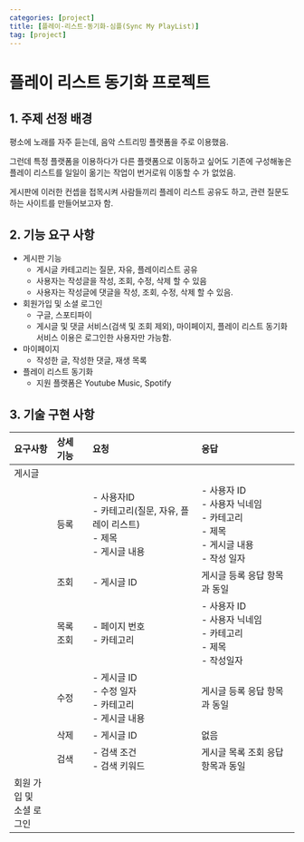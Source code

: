 ```yaml
---
categories: [project]
title: [플레이-리스트-동기화-심플(Sync My PlayList)]
tag: [project]
---
```


# 플레이 리스트 동기화 프로젝트

## 1. 주제 선정 배경

평소에 노래를 자주 듣는데, 음악 스트리밍 플랫폼을 주로 이용했음. 

그런데 특정 플랫폼을 이용하다가 다른 플랫폼으로 이동하고 싶어도 기존에 구성해놓은 플레이 리스트를 일일이 옮기는 작업이 번거로워 이동할 수 가 없었음. 

게시판에 이러한 컨셉을 접목시켜 사람들끼리 플레이 리스트 공유도 하고, 관련 질문도 하는 사이트를 만들어보고자 함.



## 2. 기능 요구 사항

- 게시판 기능
  - 게시글 카테고리는 질문, 자유, 플레이리스트 공유
  - 사용자는 작성글을 작성, 조회, 수정, 삭제 할 수 있음
  - 사용자는 작성글에 댓글을 작성, 조회, 수정, 삭제 할 수 있음.
- 회원가입 및 소셜 로그인
  - 구글, 스포티파이
  - 게시글 및 댓글 서비스(검색 및 조회 제외), 마이페이지, 플레이 리스트 동기화 서비스 이용은 로그인한 사용자만 가능함.
- 마이페이지
  - 작성한 글, 작성한 댓글, 재생 목록
- 플레이 리스트 동기화
  - 지원 플랫폼은 Youtube Music, Spotify



## 3. 기술 구현 사항

| 요구사항 | 상세 기능 | 요청 | 응답 |
|:---|:---|:---|:---|
|게시글||||
||등록| - 사용자ID<br>- 카테고리(질문, 자유, 플레이 리스트)<br>- 제목<br>- 게시글 내용|- 사용자 ID<br>- 사용자 닉네임<br>- 카테고리<br>- 제목<br>- 게시글 내용<br>- 작성 일자|
||조회| - 게시글 ID| 게시글 등록 응답 항목과 동일|
||목록 조회| - 페이지 번호<br>- 카테고리| - 사용자 ID<br>- 사용자 닉네임<br>- 카테고리<br>- 제목<br>- 작성일자|
||수정| - 게시글 ID<br>- 수정 일자<br>- 카테고리 <br>- 게시글 내용 | 게시글 등록 응답 항목과 동일 |
||삭제| - 게시글 ID | 없음 |
||검색| - 검색 조건<br>- 검색 키워드 | 게시글 목록 조회 응답 항목과 동일 |
|회원 가입 및 <br>소셜 로그인 ||||

